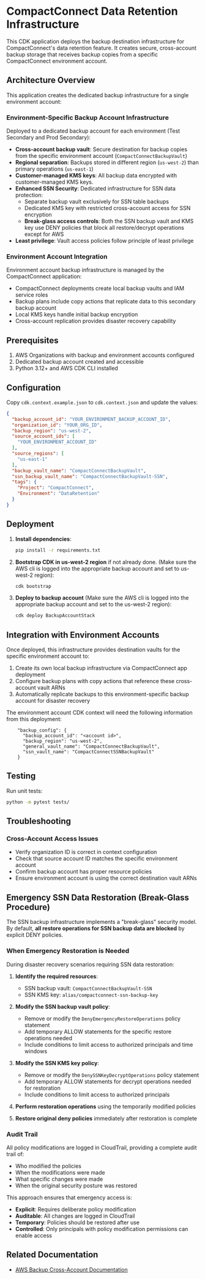 # CompactConnect Data Retention Infrastructure

This CDK application deploys the backup destination infrastructure for CompactConnect's data retention feature. It creates secure, cross-account backup storage that receives backup copies from a specific CompactConnect environment account.

## Architecture Overview

This application creates the dedicated backup infrastructure for a single environment account:

### Environment-Specific Backup Account Infrastructure
Deployed to a dedicated backup account for each environment (Test Secondary and Prod Secondary):
- **Cross-account backup vault**: Secure destination for backup copies from the specific environment account (`CompactConnectBackupVault`)
- **Regional separation**: Backups stored in different region (`us-west-2`) than primary operations (`us-east-1`)
- **Customer-managed KMS keys**: All backup data encrypted with customer-managed KMS keys.
- **Enhanced SSN Security**: Dedicated infrastructure for SSN data protection:
  - Separate backup vault exclusively for SSN table backups
  - Dedicated KMS key with restricted cross-account access for SSN encryption
  - **Break-glass access controls**: Both the SSN backup vault and KMS key use DENY policies that block all restore/decrypt operations except for AWS
- **Least privilege**: Vault access policies follow principle of least privilege

### Environment Account Integration
Environment account backup infrastructure is managed by the CompactConnect application:
- CompactConnect deployments create local backup vaults and IAM service roles
- Backup plans include copy actions that replicate data to this secondary backup account
- Local KMS keys handle initial backup encryption
- Cross-account replication provides disaster recovery capability

## Prerequisites

1. AWS Organizations with backup and environment accounts configured
2. Dedicated backup account created and accessible
3. Python 3.12+ and AWS CDK CLI installed

## Configuration

Copy `cdk.context.example.json` to `cdk.context.json` and update the values:

```json
{
  "backup_account_id": "YOUR_ENVIRONMENT_BACKUP_ACCOUNT_ID",
  "organization_id": "YOUR_ORG_ID",
  "backup_region": "us-west-2",
  "source_account_ids": [
    "YOUR_ENVIRONMENT_ACCOUNT_ID"
  ],
  "source_regions": [
    "us-east-1"
  ],
  "backup_vault_name": "CompactConnectBackupVault",
  "ssn_backup_vault_name": "CompactConnectBackupVault-SSN",
  "tags": {
    "Project": "CompactConnect",
    "Environment": "DataRetention"
  }
}
```

## Deployment

1. **Install dependencies**:
   ```bash
   pip install -r requirements.txt
   ```

2. **Bootstrap CDK in us-west-2 region** if not already done. (Make sure the AWS cli is logged into the appropriate backup account and set to us-west-2 region):
   ```bash
   cdk bootstrap
   ```

3. **Deploy to backup account** (Make sure the AWS cli is logged into the appropriate backup account and set to the us-west-2 region):
   ```bash
   cdk deploy BackupAccountStack
   ```

## Integration with Environment Accounts

Once deployed, this infrastructure provides destination vaults for the specific environment account to:
1. Create its own local backup infrastructure via CompactConnect app deployment
2. Configure backup plans with copy actions that reference these cross-account vault ARNs
3. Automatically replicate backups to this environment-specific backup account for disaster recovery

The environment account CDK context will need the following information from this deployment:
```commandline
    "backup_config": {
      "backup_account_id": "<account id>",
      "backup_region": "us-west-2",
      "general_vault_name": "CompactConnectBackupVault",
      "ssn_vault_name": "CompactConnectSSNBackupVault"
    }
```

## Testing

Run unit tests:
```bash
python -m pytest tests/
```

## Troubleshooting

### Cross-Account Access Issues
- Verify organization ID is correct in context configuration
- Check that source account ID matches the specific environment account
- Confirm backup account has proper resource policies
- Ensure environment account is using the correct destination vault ARNs

## Emergency SSN Data Restoration (Break-Glass Procedure)

The SSN backup infrastructure implements a "break-glass" security model. By default, **all restore operations for SSN backup data are blocked** by explicit DENY policies.

### When Emergency Restoration is Needed

During disaster recovery scenarios requiring SSN data restoration:

1. **Identify the required resources**:
   - SSN backup vault: `CompactConnectBackupVault-SSN`
   - SSN KMS key: `alias/compactconnect-ssn-backup-key`

2. **Modify the SSN backup vault policy**:
   - Remove or modify the `DenyEmergencyRestoreOperations` policy statement
   - Add temporary ALLOW statements for the specific restore operations needed
   - Include conditions to limit access to authorized principals and time windows

3. **Modify the SSN KMS key policy**:
   - Remove or modify the `DenySSNKeyDecryptOperations` policy statement
   - Add temporary ALLOW statements for decrypt operations needed for restoration
   - Include conditions to limit access to authorized principals

4. **Perform restoration operations** using the temporarily modified policies

5. **Restore original deny policies** immediately after restoration is complete

### Audit Trail

All policy modifications are logged in CloudTrail, providing a complete audit trail of:
- Who modified the policies
- When the modifications were made
- What specific changes were made
- When the original security posture was restored

This approach ensures that emergency access is:
- **Explicit**: Requires deliberate policy modification
- **Auditable**: All changes are logged in CloudTrail
- **Temporary**: Policies should be restored after use
- **Controlled**: Only principals with policy modification permissions can enable access

## Related Documentation

- [AWS Backup Cross-Account Documentation](https://docs.aws.amazon.com/aws-backup/latest/devguide/cross-account-backup.html)
